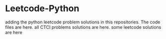 # Leetcode-Python
adding the python leetcode problem solutions in this repositories. 
The code files are here.
all CTCI problems solutions are here.
some leetcode solutions are here























































































































































































































































































































































































































































































































































































































































































































































































































































































































